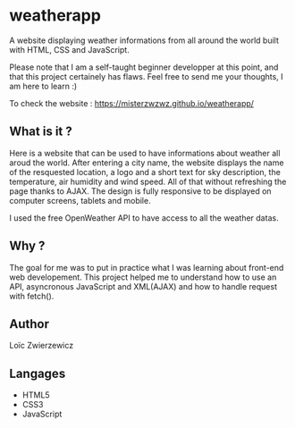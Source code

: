 # weatherapp
A website displaying weather informations from all around the world built with HTML, CSS and JavaScript.

Please note that I am a self-taught beginner developper at this point, and that this project certainely has flaws. 
Feel free to send me your thoughts, I am here to learn :) 

To check the website : https://misterzwzwz.github.io/weatherapp/

## What is it ?
Here is a website that can be used to have informations about weather all aroud the world. 
After entering a city name, the website displays the name of the resquested location, a logo and a short text for sky description, the temperature, air humidity and wind speed.
All of that without refreshing the page thanks to AJAX.
The design is fully responsive to be displayed on computer screens, tablets and mobile.

I used the free OpenWeather API to have access to all the weather datas.

## Why ? 
The goal for me was to put in practice what I was learning about front-end web developement.
This project helped me to understand how to use an API, asyncronous JavaScript and XML(AJAX) and how to handle request with fetch().

## Author
Loïc Zwierzewicz

## Langages
- HTML5
- CSS3
- JavaScript

